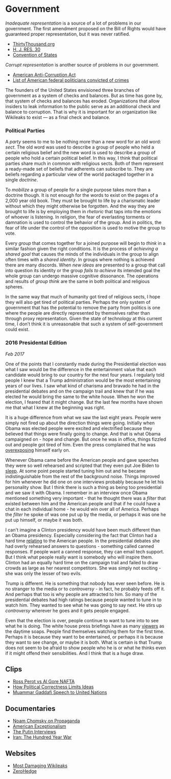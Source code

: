 <link href="index.css" rel="stylesheet"></link>

Government
==========

*Inadequate representation* is a source of a lot of problems in our government. The first amendment proposed on the Bill of Rights would have guaranteed proper representation, but it was never ratified.

-   [ThirtyThousand.org](http://www.thirty-thousand.org/)
-   [H. J. RES. 30](https://www.congress.gov/bill/115th-congress/house-joint-resolution/30)
-   [Convention of States](https://conventionofstates.com/cos-simulation)

*Corrupt representation* is another source of problems in our government.

-   [American Anti-Corruption Act](http://anticorruptionact.org/)
-   [List of American federal politicians convicted of crimes](http://en.wikipedia.org/wiki/List_of_American_federal_politicans_convicted_of_crimes)

The founders of the United States envisioned three branches of government as a system of checks and balances. But as time has gone by, that system of checks and balances has eroded. Organizations that allow insiders to leak information to the public serve as an additional check and balance to corruption. That is why it is important for an organization like Wikileaks to exist — as a final check and balance.

### Political Parties

A _party_ seems to me to be nothing more than a new word for an old word: _sect_. The old word was used to describe a group of people who held a certain religious belief and the new word is used to describe a group of people who hold a certain political belief. In this way, I think that political parties share much in common with religious sects. Both of them represent a ready-made set of beliefs that adherents can subscribe to. They are beliefs regarding a particular view of the world packaged together in a single _doctrine_.

To _mobilize_ a group of people for a single purpose takes more than a doctrine though. It is not enough for the words to exist on the pages of a 2,000 year old book. They must be brought to life by a charismatic leader without which they might otherwise be forgotten. And the way they are brought to life is by employing them in _rhetoric_ that taps into the emotions of whoever is listening. In religion, the fear of everlasting torments or damnation is used to control the behavior of the group. And in politics, the fear of life under the control of the opposition is used to motive the group to vote.

Every _group_ that comes together for a joined purpose will begin to _think_ in a similar fashion given the right conditions. It is the process of _achieving a shared goal_ that causes the minds of the individuals in the group to align often times with a _shared identity_. In groups where nothing is achieved there are many discords. When _new ideas_ are presented to a group that call into question its identity or the group _fails to achieve_ its intended goal the whole group can undergo massive cognitive dissonance. The operations and results of _group think_ are the same in both political and religious spheres.

In the same way that much of humanity got tired of religious sects, I hope they will also get tired of political parties. Perhaps the only system of government that has the potential to remove the party from politics is one where the people are directly represented by themselves rather than through proxy representation. Given the state of technology at this current time, I don’t think it is unreasonable that such a system of self-government could exist.

### 2016 Presidental Edition
_Feb 2017_

One of the points that I constantly made during the Presidential election was what I saw would be the difference in the entertainment value that each candidate would bring to our country for the next four years. I regularly told people I knew that a Trump administration would be the most entertaining years of our lives. I saw what kind of charisma and bravado he had in the presidential debates and on the campaign trail and knew that if he was elected he would bring the same to the white house. When he won the election, I feared that it might change. But the last few months have shown me that what I knew at the beginning was right.

It is a huge difference from what we saw the last eight years. People were simply not fired up about the direction things were going. Initially when Obama was elected people were excited and electrified because they believed that things were finally going to change. And that is what Obama campaigned on - hope and change. But once he was in office, things fizzled out and people got tired of him. Even the press complained that he was [overexposing](http://archive.is/L1zT7) himself early on.

Whenever Obama came before the American people and gave speeches they were so well rehearsed and scripted that they even put Joe Biden to [sleep](https://www.youtube.com/watch?v=bhMZBsOSXjw). At some point people started tuning him out and he became indistinguishable from the rest of the background noise. Things improved for him whenever he did one on one interviews probably because he let his personality show. But I think there is such a thing as being too presidential and we saw it with Obama. I remember in an interview once Obama mentioned something very important - that he thought there was a _filter_ that existed between him and the American people and that if he could have a chat in each individual home - he would win over all of America. Perhaps the _filter_ he spoke of was one put up by the media, or perhaps it was one he put up himself, or maybe it was both.

I can't imagine a Clinton presidency would have been much different than an Obama presidency. Especially considering the fact that Clinton had a hard time [relating](http://archive.is/31q9j) to the American people. In the presidential debates she had overly rehearsed answers to questions - something called canned responses. If people want a canned response, they can email tech support. But I think what people really want is somebody who will inspire them. Clinton had an equally hard time on the campaign trail and failed to draw crowds as large as her nearest competitors. She was simply not exciting - she was only the lesser of two evils.

Trump is different. He is something that nobody has ever seen before. He is no stranger to the media or to _controversy_ - in fact, he probably feeds off it. And perhaps that too is why people are attracted to him. So many of the presidential debates had high ratings because people wanted to tune in to watch him. They wanted to see what he was going to say next. He stirs up _controversy_ wherever he goes and it gets people engaged.

Even that the election is over, people continue to want to tune into to see what he is doing. The white house press briefings have as many [viewers](http://thehill.com/homenews/media/319013-spicers-briefings-on-cable-now-beat-ratings-for-abc-cbs-soaps) as the daytime soaps. People find themselves watching them for the first time. Perhaps it is because they want to be entertained, or perhaps it is because they want to see change, or maybe it is both. What is certain is that Trump does not seem to be afraid to show people who he is or what he thinks even if it might offend their sensibilities. And I think that is a huge draw.

Clips
-----

-   [Ross Perot vs Al Gore NAFTA](https://www.youtube.com/watch?v=5XEziSYRqhU)
-   [How Political Correctness Limits Ideas](https://www.youtube.com/watch?v=G5-oG0L6ZnU)
-   [Muammar Gaddafi Speech to United Nations](https://www.youtube.com/watch?v=BKMyY2V0J0Y)

Documentaries
-------------

-   [Noam Chomsky on Propaganda](http://www.youtube.com/watch?v=GjENnyQupow)
-   [American Exceptionalism](http://www.youtube.com/watch?v=h91JphAYt4M)
-   [The Putin Interviews](http://www.sho.com/the-putin-interviews)
-   [Iran: The Hundred Year War](https://www.amazon.com/gp/video/detail/B01LVVB9DZ/ref=dv_web_wtls_list_pr_2)

Websites
--------

-   [Most Damaging Wikileaks](http://www.mostdamagingwikileaks.com/)
-   [ZeroHedge](https://www.zerohedge.com/)
